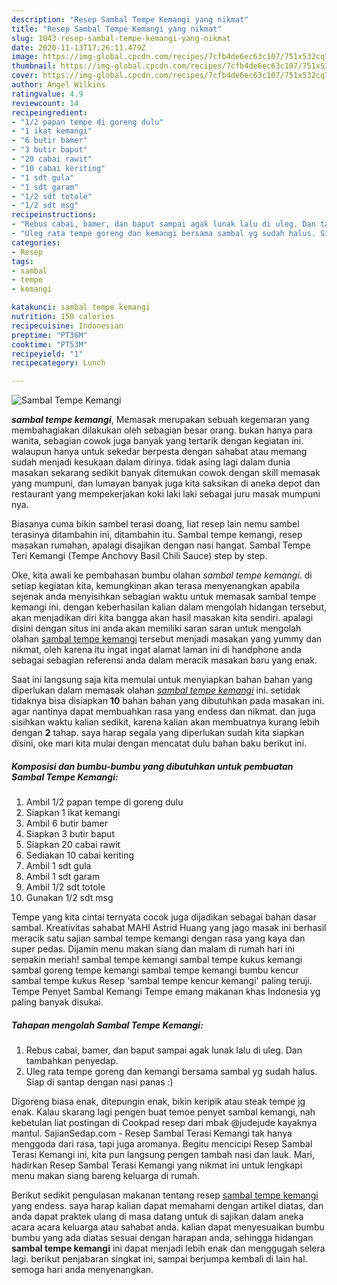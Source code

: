 ```yaml
---
description: "Resep Sambal Tempe Kemangi yang nikmat"
title: "Resep Sambal Tempe Kemangi yang nikmat"
slug: 1043-resep-sambal-tempe-kemangi-yang-nikmat
date: 2020-11-13T17:26:11.479Z
image: https://img-global.cpcdn.com/recipes/7cfb4de6ec63c107/751x532cq70/sambal-tempe-kemangi-foto-resep-utama.jpg
thumbnail: https://img-global.cpcdn.com/recipes/7cfb4de6ec63c107/751x532cq70/sambal-tempe-kemangi-foto-resep-utama.jpg
cover: https://img-global.cpcdn.com/recipes/7cfb4de6ec63c107/751x532cq70/sambal-tempe-kemangi-foto-resep-utama.jpg
author: Angel Wilkins
ratingvalue: 4.9
reviewcount: 14
recipeingredient:
- "1/2 papan tempe di goreng dulu"
- "1 ikat kemangi"
- "6 butir bamer"
- "3 butir baput"
- "20 cabai rawit"
- "10 cabai keriting"
- "1 sdt gula"
- "1 sdt garam"
- "1/2 sdt totole"
- "1/2 sdt msg"
recipeinstructions:
- "Rebus cabai, bamer, dan baput sampai agak lunak lalu di uleg. Dan tambahkan penyedap."
- "Uleg rata tempe goreng dan kemangi bersama sambal yg sudah halus. Siap di santap dengan nasi panas :)"
categories:
- Resep
tags:
- sambal
- tempe
- kemangi

katakunci: sambal tempe kemangi 
nutrition: 150 calories
recipecuisine: Indonesian
preptime: "PT36M"
cooktime: "PT53M"
recipeyield: "1"
recipecategory: Lunch

---
```



![Sambal Tempe Kemangi](https://img-global.cpcdn.com/recipes/7cfb4de6ec63c107/751x532cq70/sambal-tempe-kemangi-foto-resep-utama.jpg)

<b><i>sambal tempe kemangi</i></b>, Memasak merupakan sebuah kegemaran yang membahagiakan dilakukan oleh sebagian besar orang. bukan hanya para wanita, sebagian cowok juga banyak yang tertarik dengan kegiatan ini. walaupun hanya untuk sekedar berpesta dengan sahabat atau memang sudah menjadi kesukaan dalam dirinya. tidak asing lagi dalam dunia masakan sekarang sedikit banyak ditemukan cowok dengan skill memasak yang mumpuni, dan lumayan banyak juga kita saksikan di aneka depot dan restaurant yang mempekerjakan koki laki laki sebagai juru masak mumpuni nya.

Biasanya cuma bikin sambel terasi doang, liat resep lain nemu sambel terasinya ditambahin ini, ditambahin itu. Sambal tempe kemangi, resep masakan rumahan, apalagi disajikan dengan nasi hangat. Sambal Tempe Teri Kemangi (Tempe Anchovy Basil Chili Sauce) step by step.

Oke, kita awali ke pembahasan bumbu olahan <i>sambal tempe kemangi</i>. di setiap kegiatan kita, kemungkinan akan terasa menyenangkan apabila sejenak anda menyisihkan sebagian waktu untuk memasak sambal tempe kemangi ini. dengan keberhasilan kalian dalam mengolah hidangan tersebut, akan menjadikan diri kita bangga akan hasil masakan kita sendiri. apalagi disini dengan situs ini anda akan memiliki saran saran untuk mengolah olahan <u>sambal tempe kemangi</u> tersebut menjadi masakan yang yummy dan nikmat, oleh karena itu ingat ingat alamat laman ini di handphone anda sebagai sebagian referensi anda dalam meracik masakan baru yang enak.


Saat ini langsung saja kita memulai untuk menyiapkan bahan bahan yang diperlukan dalam memasak olahan <u><i>sambal tempe kemangi</i></u> ini. setidak tidaknya bisa disiapkan <b>10</b> bahan bahan yang dibutuhkan pada masakan ini. agar nantinya dapat membuahkan rasa yang endess dan nikmat. dan juga sisihkan waktu kalian sedikit, karena kalian akan membuatnya kurang lebih dengan <b>2</b> tahap. saya harap segala yang diperlukan sudah kita siapkan disini, oke mari kita mulai dengan mencatat dulu bahan baku berikut ini.

<!--inarticleads1-->

##### Komposisi dan bumbu-bumbu yang dibutuhkan untuk pembuatan Sambal Tempe Kemangi:

1. Ambil 1/2 papan tempe di goreng dulu
1. Siapkan 1 ikat kemangi
1. Ambil 6 butir bamer
1. Siapkan 3 butir baput
1. Siapkan 20 cabai rawit
1. Sediakan 10 cabai keriting
1. Ambil 1 sdt gula
1. Ambil 1 sdt garam
1. Ambil 1/2 sdt totole
1. Gunakan 1/2 sdt msg


Tempe yang kita cintai ternyata cocok juga dijadikan sebagai bahan dasar sambal. Kreativitas sahabat MAHI Astrid Huang yang jago masak ini berhasil meracik satu sajian sambal tempe kemangi dengan rasa yang kaya dan super pedas. Dijamin menu makan siang dan malam di rumah hari ini semakin meriah! sambal tempe kemangi sambal tempe kukus kemangi sambal goreng tempe kemangi sambal tempe kemangi bumbu kencur sambal tempe kukus Resep &#39;sambal tempe kencur kemangi&#39; paling teruji. Tempe Penyet Sambal Kemangi Tempe emang makanan khas Indonesia yg paling banyak disukai. 

<!--inarticleads2-->

##### Tahapan mengolah Sambal Tempe Kemangi:

1. Rebus cabai, bamer, dan baput sampai agak lunak lalu di uleg. Dan tambahkan penyedap.
1. Uleg rata tempe goreng dan kemangi bersama sambal yg sudah halus. Siap di santap dengan nasi panas :)


Digoreng biasa enak, ditepungin enak, bikin keripik atau steak tempe jg enak. Kalau skarang lagi pengen buat temoe penyet sambal kemangi, nah kebetulan liat postingan di Cookpad resep dari mbak @judejude kayaknya mantul. SajianSedap.com - Resep Sambal Terasi Kemangi tak hanya menggoda dari rasa, tapi juga aromanya. Begitu mencicipi Resep Sambal Terasi Kemangi ini, kita pun langsung pengen tambah nasi dan lauk. Mari, hadirkan Resep Sambal Terasi Kemangi yang nikmat ini untuk lengkapi menu makan siang bareng keluarga di rumah. 

Berikut sedikit pengulasan makanan tentang resep <u>sambal tempe kemangi</u> yang endess. saya harap kalian dapat memahami dengan artikel diatas, dan anda dapat praktek ulang di masa datang untuk di sajikan dalam aneka acara acara keluarga atau sahabat anda. kalian dapat menyesuaikan bumbu bumbu yang ada diatas sesuai dengan harapan anda, sehingga hidangan <b>sambal tempe kemangi</b> ini dapat menjadi lebih enak dan menggugah selera lagi. berikut penjabaran singkat ini, sampai berjumpa kembali di lain hal. semoga hari anda menyenangkan.
